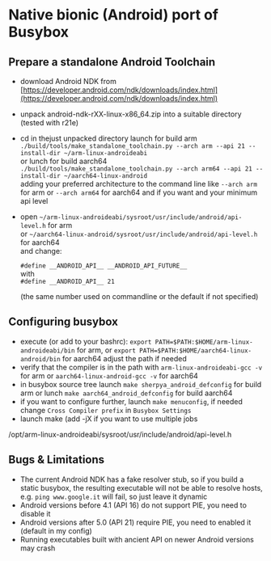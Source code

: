 # Native bionic (Android) port of Busybox

## Prepare a standalone Android Toolchain

- download Android NDK from [https://developer.android.com/ndk/downloads/index.html](https://developer.android.com/ndk/downloads/index.html)
- unpack android-ndk-rXX-linux-x86\_64.zip into a suitable directory (tested with r21e)
- cd in thejust unpacked directory launch for build arm\
  `./build/tools/make_standalone_toolchain.py --arch arm --api 21 --install-dir ~/arm-linux-androideabi` \
  or lunch for build aarch64\
  `./build/tools/make_standalone_toolchain.py --arch arm64 --api 21 --install-dir ~/aarch64-linux-android` \
  adding your preferred architecture to the command line like `--arch arm` for arm or `--arch arm64` for aarch64
  and if you want and your minimum api level
- open `~/arm-linux-androideabi/sysroot/usr/include/android/api-level.h` for arm \
  or `~/aarch64-linux-android/sysroot/usr/include/android/api-level.h` for aarch64 \
  and change:

  `#define __ANDROID_API__ __ANDROID_API_FUTURE__` \
  with \
  `#define __ANDROID_API__ 21`

  (the same number used on commandline or the default if not specified)

## Configuring busybox

- execute (or add to your bashrc): `export PATH=$PATH:$HOME/arm-linux-androideabi/bin` for arm,
  or `export PATH=$PATH:$HOME/aarch64-linux-android/bin` for aarch64
  adjust the path if needed
- verify that the compiler is in the path with `arm-linux-androideabi-gcc -v` for arm
  or `aarch64-linux-android-gcc -v` for aarch64
- in busybox source tree launch `make sherpya_android_defconfig` for build arm
  or lunch `make aarch64_android_defconfig` for build aarch64
- if you want to configure further, launch `make menuconfig`,
  if needed change `Cross Compiler prefix` in `Busybox Settings`
- launch make (add -jX if you want to use multiple jobs


/opt/arm-linux-androideabi/sysroot/usr/include/android/api-level.h

## Bugs & Limitations

- The current Android NDK has a fake resolver stub, so if you build a static busybox, the resulting
  executable will not be able to resolve hosts, e.g. `ping www.google.it` will fail,
  so just leave it dynamic
- Android versions before 4.1 (API 16) do not support PIE, you need to disable it
- Android versions after 5.0 (API 21) require PIE, you need to enabled it (default in my config)
- Running executables built with ancient API on newer Android versions may crash 
